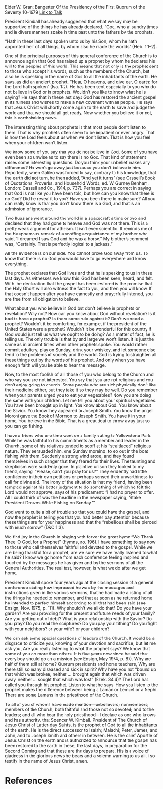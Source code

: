 Elder W. Grant Bangerter
Of the Presidency of the First Quorum of the Seventy
10-1979
[Link to Talk](https://www.churchofjesuschrist.org/study/general-conference/1979/10/the-voice-of-the-lord-is-unto-all-people?lang=eng)

President Kimball has already suggested that what we say may be supportive of the things he has already declared. “God, who at sundry times and in divers manners spake in time past unto the fathers by the prophets,

“Hath in these last days spoken unto us by his Son, whom he hath appointed heir of all things, by whom also he made the worlds” (Heb. 1:1–2).

One of the principal purposes of this general conference of the Church is to announce again that God has raised up a prophet by whom he declares his will to the peoples of this world. This means that not only is the prophet sent to those who accept his words, such as the members of the Church, but also he is speaking in the name of God to all the inhabitants of the earth. He says, as did an ancient prophet, “Hear, O heavens, and give ear, O earth: for the Lord hath spoken” (Isa. 1:2). He has been sent especially to you who do not believe in God or in prophets. Wouldn’t you like to know what he is saying? He says that in these last days God has restored the ancient gospel in its fulness and wishes to make a new covenant with all people. He says that Jesus Christ will shortly come again to the earth to save and judge the world and that we should all get ready. Now whether you believe it or not, this is earthshaking news.

The interesting thing about prophets is that most people don’t listen to them. That is why prophets often seem to be impatient or even angry. That is how the Lord feels about us when we don’t listen. That is how you feel when your children won’t listen.

We know some of you say that you do not believe in God. Some of you have even been so unwise as to say there is no God. That kind of statement raises some interesting questions. Do you think your unbelief makes any difference? He won’t go away just because you don’t believe in him. Reportedly, when Galileo was forced to say, contrary to his knowledge, that the earth did not turn, he then added, “And yet it turns” (see Cassell’s Book of Quotations, Proverbs, and Household Words, ed. W. Gurney Benham, London: Cassell and Co., 1914, p. 737). Perhaps you are correct in saying that God is not like you have been told, but how can you know that there is no God? Did he reveal it to you? Have you been there to make sure? All you can really know is that you don’t know there is a God, and that is an admission of ignorance.

Two Russians went around the world in a spacecraft a time or two and declared that they had gone to heaven and God was not there. This is a pretty weak argument for atheism. It isn’t even scientific. It reminds me of the blasphemous remark of a scoffing acquaintance of my brother who said, “I dreamed I saw God and he was a horse.” My brother’s comment was, “Certainly. That is perfectly logical to a jackass.”

All the evidence is on our side. You cannot prove God away from us. To know that there is no God you would have to go everywhere and know everything.

The prophet declares that God lives and that he is speaking to us in these last days. As witnesses we know this. God has been seen, heard, and felt. With the declaration that the gospel has been restored is the promise that the Holy Ghost will also witness the fact to you, and then you will know. If that doesn’t happen after you have earnestly and prayerfully listened, you are free from all obligation to believe.

What about you who believe in God but don’t believe in prophets or revelation? Why not? How can you know about God without revelation? Is it bad to have a prophet? Is there some rule against it? Don’t we need a prophet? Wouldn’t it be comforting, for example, if the president of the United States were a prophet? Wouldn’t it be wonderful for this country if God would just tell us what we ought to be doing? As a matter of fact, he is telling us. The only trouble is that by and large we won’t listen. It is just the same as in ancient times when other prophets spoke. You would rather commit adultery, play on Sunday, drink your whiskey, and let someone else tend to the problems of society and the world. God is trying to straighten all these things out by the words of his prophet. And only when you have enough faith will you be able to hear the message.

Now, to the most foolish of all, those of you who belong to the Church and who say you are not interested. You say that you are not religious and you don’t enjoy going to church. Some people who are sick physically don’t like their medicine either, but they take it so they may be well. Do you remember when your parents urged you to eat your vegetables? Now you are doing the same with your children. Let me tell you about your spiritual vegetables. You have been brought up in light. You know about God. You know about the Savior. You know they appeared to Joseph Smith. You know the angel Moroni gave the Book of Mormon to Joseph Smith. You have it in your home. You believe in the Bible. That is a great deal to throw away just so you can go fishing.

I have a friend who one time went on a family outing to Yellowstone Park. While he was faithful to his commitments as a member and leader in the Church, some of his relatives tended to scoff at his “straitlaced” religious nature. They persuaded him, one Sunday morning, to go out in the boat fishing with them. Suddenly a strong wind arose, and they found themselves in such danger that they feared for their lives. The taunting and skepticism were suddenly gone. In plaintive unison they looked to my friend, saying, “Please, can’t you pray for us?” They evidently had little confidence in their own petitions or perhaps sensed their unworthiness to call for divine aid. The irony of the situation is that my friend, having been tempted against his better judgment to do something of which he felt the Lord would not approve, says of his predicament: “I had no prayer to offer. All I could think of was the headline in the newspaper saying, ‘Stake President Drowns While Fishing on Sunday.’”

God went to quite a bit of trouble so that you could have the gospel, and now the prophet is telling you that you had better pay attention because these things are for your happiness and that the “rebellious shall be pierced with much sorrow” (D&C 1:3).

We find joy in the Church in singing with fervor the great hymn “We Thank Thee, O God, for a Prophet” (Hymns, no. 196). I have something to say now to those who call themselves faithful and devoted to the gospel. While we are being thankful for a prophet, are we sure we have really listened to what he said? I know we go home from each conference feeling inspired and touched by the messages he has given and by the sermons of all the General Authorities. The real test, however, is what we do after we get home.

President Kimball spoke four years ago at the closing session of a general conference stating how impressed he was by the messages and instructions given in the various sermons, that he had made a listing of all the things he needed to remember, and that as soon as he returned home he intended to perfect himself according to all that had been said (see Ensign, Nov. 1975, p. 111). Why shouldn’t we all do that? Do you have your garden? Are you providing for the present and future needs of your family? Are you getting out of debt? What is your relationship with the Savior? Do you pray? Do you read the scriptures? Do you pay your tithing? Do you fight with your neighbors? or your wife? or your children?

We can ask some special questions of leaders of the Church. It would be a disgrace to criticize you, knowing of your devotion and sacrifice, but let me ask you, Are you really listening to what the prophet says? We know that some of you do more than others. It is five years now since he said that every boy should go on a mission (see Ensign, May 1974, p. 87). Why are half of them still at home? Quorum presidents and home teachers, Why are there still so many diseased and sick in spirit? Why have you not “bound up that which was broken, neither … brought again that which was driven away, neither … sought that which was lost” (Ezek. 34:4)? The Lord has called you through his prophet. Listen to what he says. How you listen to the prophet makes the difference between being a Laman or Lemuel or a Nephi. There are some Lamans in the priesthood of the Church.

To all of you of whom I have made mention—unbelievers; nonmembers; members of the Church, both faithful and those not so devoted; and to the leaders; and all who bear the holy priesthood—I declare as one who knows and has authority, that Spencer W. Kimball, President of The Church of Jesus Christ of Latter-day Saints, is the prophet of God to all the inhabitants of the earth. He is the direct successor to Isaiah; Malachi; Peter, James, and John; and to Joseph Smith and others in between. He is the chief Apostle of Jesus Christ on the earth and is authorized to announce that the gospel has been restored to the earth in these, the last days, in preparation for the Second Coming and that these are the days to prepare. His is a voice of gladness in the glorious news he bears and a solemn warning to us all. I so testify in the name of Jesus Christ, amen.

# References
